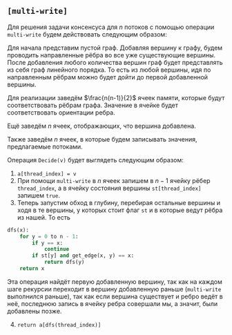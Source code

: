 ## `[multi-write]`

Для решения задачи консенсуса для $n$ потоков с помощью операции `multi-write` будем действовать следующим образом:

Для начала представим пустой граф. Добавляя вершину к графу, будем проводить направленные рёбра во все уже существующие вершины. После добавления любого количества вершин граф будет представлять из себя граф линейного порядка. То есть из любой вершины, идя по направленным рёбрам можно будет дойти до первой добавленной вершины.

Для реализации заведём $\frac{n(n-1)}{2}$ ячеек памяти, которые будут соответствовать рёбрам графа. Значение в ячейке будет соответствовать ориентации ребра.

Ещё заведём $n$ ячеек, отображающих, что вершина добавлена.

Также заведём $n$ ячеек, в которые будем записывать значения, предлагаемые потоками.

Операция `Decide(v)` будет выглядеть следующим образом:

1. `a[thread_index] = v`
2. При помощи `multi-write` в $n$ ячеек запишем в $n-1$ ячейку рёбер `thread_index`, а в ячейку состояния вершины `st[thread_index]` запишем `true`.
3. Теперь запустим обход в глубину, перебирая остальные вершины и ходя в те вершины, у которых стоит флаг `st` и в которые ведут рёбра из нашей. То есть
```python
dfs(x):
    for y = 0 to n - 1:
        if y == x:
            continue
        if st[y] and get_edge(x, y) == x:
            return dfs(y)
    return x
```
Эта операция найдёт первую добавленную вершину, так как на каждом шаге рекурсии переходит в вершину добавленную раньше (`multi-write` выполнился раньше), так как если вершина существует и ребро ведёт в неё, последнюю запись в ячейку ребра совершали мы, а значит, были добавлены позже.

4. `return a[dfs(thread_index)]`

